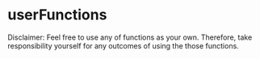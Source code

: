 # userFunctions
<!---
Motives
--->
Disclaimer:
Feel free to use any of functions as your own. Therefore, take responsibility yourself for any outcomes of using the those functions.
